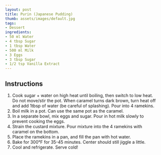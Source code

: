 ```yaml
---
layout: post
title: Purin (Japanese Pudding)
thumb: assets/images/default.jpg
tags:
- Dessert
ingredients:
- 50 ml Water
- 4 tbsp Sugar
- 1 tbsp Water
- 500 ml Milk
- 3 Eggs
- 3 tbsp Sugar
- 1/2 tsp Vanilla Extract
---
```


## Instructions
1. Cook sugar + water on high heat until boiling, then switch to low heat. Do not move/stir the pot. When caramel turns dark brown, turn heat off and add 1tbsp of water (be careful of splashing). Pour into 4 ramekins.
2. Boil milk in a pot. Can use the same pot as the caramel.
3. In a separate bowl, mix eggs and sugar. Pour in hot milk slowly to prevent cooking the eggs.
4. Strain the custard mixture. Pour mixture into the 4 ramekins with caramel on the bottom.
5. Place the ramekins in a pan, and fill the pan with hot water.
6. Bake for 300°F for 35-45 minutes. Center should still jiggle a little.
7. Cool and refrigerate. Serve cold!
